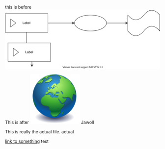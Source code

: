 this is before
![test](drawings/tttest1.drawio.svg)

This is after
![](drawings/andasecondone.drawio.svg)
Jawoll

This is really the actual file. actual

[link to something](/newfile.md)
test
